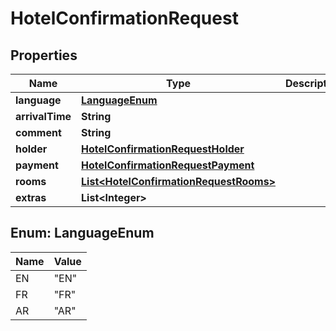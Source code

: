 # HotelConfirmationRequest

## Properties
Name | Type | Description | Notes
------------ | ------------- | ------------- | -------------
**language** | [**LanguageEnum**](#LanguageEnum) |  |  [optional]
**arrivalTime** | **String** |  |  [optional]
**comment** | **String** |  |  [optional]
**holder** | [**HotelConfirmationRequestHolder**](HotelConfirmationRequestHolder.md) |  |  [optional]
**payment** | [**HotelConfirmationRequestPayment**](HotelConfirmationRequestPayment.md) |  |  [optional]
**rooms** | [**List&lt;HotelConfirmationRequestRooms&gt;**](HotelConfirmationRequestRooms.md) |  |  [optional]
**extras** | **List&lt;Integer&gt;** |  |  [optional]

<a name="LanguageEnum"></a>
## Enum: LanguageEnum
Name | Value
---- | -----
EN | &quot;EN&quot;
FR | &quot;FR&quot;
AR | &quot;AR&quot;
